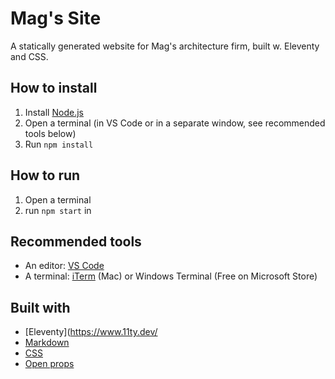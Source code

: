 # Mag's Site
A statically generated website for Mag's architecture firm, built w. Eleventy and CSS.

## How to install
1. Install [Node.js](https://nodejs.org/en)
2. Open a terminal (in VS Code or in a separate window, see recommended tools below)
3. Run `npm install`

## How to run
1. Open a terminal
2. run `npm start` in 

## Recommended tools
- An editor: [VS Code](https://code.visualstudio.com/)
- A terminal: [iTerm](https://iterm2.com/) (Mac) or Windows Terminal (Free on Microsoft Store)

## Built with
- [Eleventy](https://www.11ty.dev/
- [Markdown](https://github.com/adam-p/markdown-here/wiki/Markdown-Cheatsheet)
- [CSS](https://developer.mozilla.org/en-US/docs/Web/CSS/Reference)
- [Open props](https://open-props.style/)